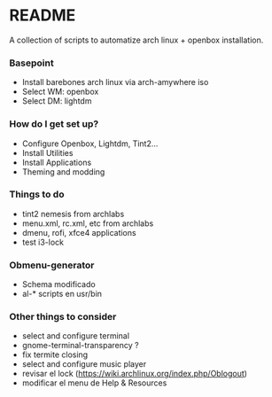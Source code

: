# README #

A collection of scripts to automatize arch linux + openbox installation.

### Basepoint ###

* Install barebones arch linux via arch-amywhere iso
* Select WM: openbox
* Select DM: lightdm

### How do I get set up? ###

* Configure Openbox, Lightdm, Tint2...
* Install Utilities
* Install Applications
* Theming and modding

### Things to do ###

* tint2 nemesis from archlabs
* menu.xml, rc.xml, etc from archlabs
* dmenu, rofi, xfce4 applications
* test i3-lock

### Obmenu-generator
* Schema modificado
* al-* scripts en usr/bin

### Other things to consider ###

* select and configure terminal
* gnome-terminal-transparency ?
* fix termite closing
* select and configure music player
* revisar el lock (https://wiki.archlinux.org/index.php/Oblogout)
* modificar el menu de Help & Resources